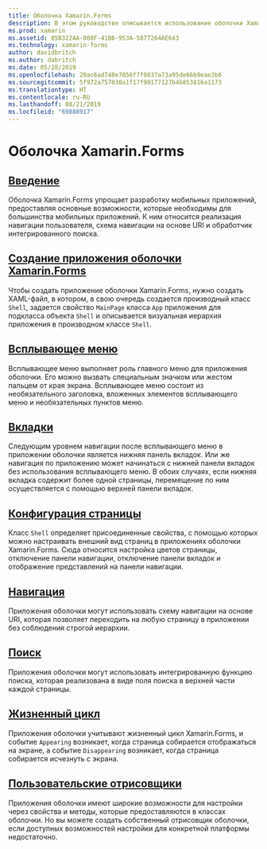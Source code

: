 ```yaml
---
title: Оболочка Xamarin.Forms
description: В этом руководстве описывается использование оболочки Xamarin.Forms, которая упрощает разработку приложений Xamarin.Forms, предоставляя набор основных возможностей, необходимых большинству приложений.
ms.prod: xamarin
ms.assetid: 85B322AA-808F-41B6-953A-5877264AE643
ms.technology: xamarin-forms
author: davidbritch
ms.author: dabritch
ms.date: 05/28/2019
ms.openlocfilehash: 20ac6ad748e7056f7f8037a73a95de66b9eae3b6
ms.sourcegitcommit: 5f972a757030a1f17f99177127b4b853816a1173
ms.translationtype: HT
ms.contentlocale: ru-RU
ms.lasthandoff: 08/21/2019
ms.locfileid: "69888917"
---
```

# <a name="xamarinforms-shell"></a>Оболочка Xamarin.Forms

## <a name="introductionintroductionmd"></a>[Введение](introduction.md)

Оболочка Xamarin.Forms упрощает разработку мобильных приложений, предоставляя основные возможности, которые необходимы для большинства мобильных приложений. К ним относится реализация навигации пользователя, схема навигации на основе URI и обработчик интегрированного поиска.

## <a name="create-a-xamarinforms-shell-applicationcreatemd"></a>[Создание приложения оболочки Xamarin.Forms](create.md)

Чтобы создать приложение оболочки Xamarin.Forms, нужно создать XAML-файл, в котором, в свою очередь создается производный класс `Shell`, задается свойство `MainPage` класса `App` приложения для подкласса объекта `Shell` и описывается визуальная иерархия приложения в производном классе `Shell`.

## <a name="flyoutflyoutmd"></a>[Всплывающее меню](flyout.md)

Всплывающее меню выполняет роль главного меню для приложения оболочки. Его можно вызвать специальным значком или жестом пальцем от края экрана. Всплывающее меню состоит из необязательного заголовка, вложенных элементов всплывающего меню и необязательных пунктов меню.

## <a name="tabstabsmd"></a>[Вкладки](tabs.md)

Следующим уровнем навигации после всплывающего меню в приложении оболочки является нижняя панель вкладок. Или же навигация по приложению может начинаться с нижней панели вкладок без использования всплывающего меню. В обоих случаях, если нижняя вкладка содержит более одной страницы, перемещение по ним осуществляется с помощью верхней панели вкладок.

## <a name="page-configurationconfigurationmd"></a>[Конфигурация страницы](configuration.md)

Класс `Shell` определяет присоединенные свойства, с помощью которых можно настраивать внешний вид страниц в приложениях оболочки Xamarin.Forms. Сюда относится настройка цветов страницы, отключение панели навигации, отключение панели вкладок и отображение представлений на панели навигации.

## <a name="navigationnavigationmd"></a>[Навигация](navigation.md)

Приложения оболочки могут использовать схему навигации на основе URI, которая позволяет переходить на любую страницу в приложении без соблюдения строгой иерархии.

## <a name="searchsearchmd"></a>[Поиск](search.md)

Приложения оболочки могут использовать интегрированную функцию поиска, которая реализована в виде поля поиска в верхней части каждой страницы.

## <a name="lifecyclelifecyclemd"></a>[Жизненный цикл](lifecycle.md)

Приложения оболочки учитывают жизненный цикл Xamarin.Forms, и событие `Appearing` возникает, когда страница собирается отображаться на экране, а событие `Disappearing` возникает, когда страница собирается исчезнуть с экрана.

## <a name="custom-rendererscustomrenderersmd"></a>[Пользовательские отрисовщики](customrenderers.md)

Приложения оболочки имеют широкие возможности для настройки через свойства и методы, которые предоставляются в классах оболочки. Но вы можете создать собственный отрисовщик оболочки, если доступных возможностей настройки для конкретной платформы недостаточно.
